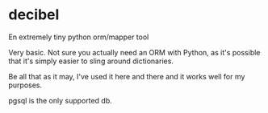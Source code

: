 decibel
=======

En extremely tiny python orm/mapper tool

Very basic.  Not sure you actually need an ORM with Python, as it's possible
that it's simply easier to sling around dictionaries.

Be all that as it may, I've used it here and there and it works well for my purposes.

pgsql is the only supported db.

